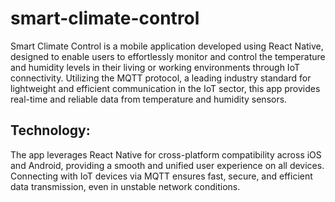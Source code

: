 # smart-climate-control
Smart Climate Control is a mobile application developed using React Native, designed to enable users to effortlessly monitor and control the temperature and humidity levels in their living or working environments through IoT connectivity. Utilizing the MQTT protocol, a leading industry standard for lightweight and efficient communication in the IoT sector, this app provides real-time and reliable data from temperature and humidity sensors.
## Technology:
The app leverages React Native for cross-platform compatibility across iOS and Android, providing a smooth and unified user experience on all devices. Connecting with IoT devices via MQTT ensures fast, secure, and efficient data transmission, even in unstable network conditions.
